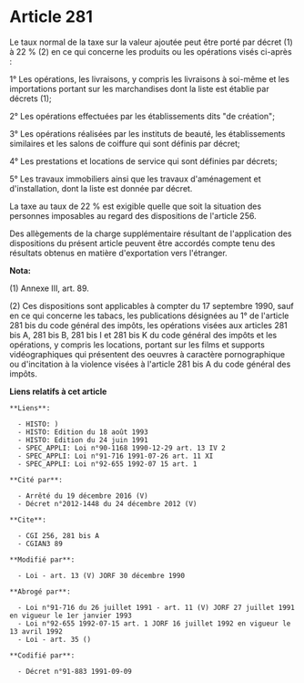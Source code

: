 # Article 281

Le taux normal de la taxe sur la valeur ajoutée peut être porté par décret (1) à 22 % (2) en ce qui concerne les produits ou
les opérations visés ci-après :

1° Les opérations, les livraisons, y compris les livraisons à soi-même et les importations portant sur les marchandises dont
la liste est établie par décrets (1);

2° Les opérations effectuées par les établissements dits "de création";

3° Les opérations réalisées par les instituts de beauté, les établissements similaires et les salons de coiffure qui sont
définis par décret;

4° Les prestations et locations de service qui sont définies par décrets;

5° Les travaux immobiliers ainsi que les travaux d'aménagement et d'installation, dont la liste est donnée par décret.

La taxe au taux de 22 % est exigible quelle que soit la situation des personnes imposables au regard des dispositions de
l'article 256.

Des allègements de la charge supplémentaire résultant de l'application des dispositions du présent article peuvent être
accordés compte tenu des résultats obtenus en matière d'exportation vers l'étranger.

**Nota:**

(1) Annexe III, art. 89.

(2) Ces dispositions sont applicables à compter du 17 septembre 1990, sauf en ce qui concerne les tabacs, les publications
désignées au 1° de l'article 281 bis du code général des impôts, les opérations visées aux articles 281 bis A, 281 bis B, 281
bis I et 281 bis K du code général des impôts et les opérations, y compris les locations, portant sur les films et supports
vidéographiques qui présentent des oeuvres à caractère pornographique ou d'incitation à la violence visées à l'article 281
bis A du code général des impôts.

**Liens relatifs à cet article**

	**Liens**:

	  - HISTO: )
	  - HISTO: Edition du 18 août 1993
	  - HISTO: Edition du 24 juin 1991
	  - SPEC_APPLI: Loi n°90-1168 1990-12-29 art. 13 IV 2
	  - SPEC_APPLI: Loi n°91-716 1991-07-26 art. 11 XI
	  - SPEC_APPLI: Loi n°92-655 1992-07 15 art. 1

	**Cité par**:

	  - Arrêté du 19 décembre 2016 (V)
	  - Décret n°2012-1448 du 24 décembre 2012 (V)

	**Cite**:

	  - CGI 256, 281 bis A
	  - CGIAN3 89

	**Modifié par**:

	  - Loi - art. 13 (V) JORF 30 décembre 1990

	**Abrogé par**:

	  - Loi n°91-716 du 26 juillet 1991 - art. 11 (V) JORF 27 juillet 1991 en vigueur le 1er janvier 1993
	  - Loi n°92-655 1992-07-15 art. 1 JORF 16 juillet 1992 en vigueur le 13 avril 1992
	  - Loi - art. 35 ()

	**Codifié par**:

	  - Décret n°91-883 1991-09-09
